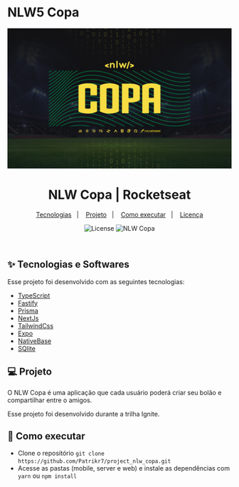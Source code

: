 # NLW5 Copa

<img width="1400" alt="NLW Copa" src="./image/image.png">

<h1 align="center">NLW Copa | Rocketseat</h1>

<p align="center">
  <a href="#-tecnologias">Tecnologias</a>&nbsp;&nbsp;&nbsp;|&nbsp;&nbsp;&nbsp;
  <a href="#-projeto">Projeto</a>&nbsp;&nbsp;&nbsp;|&nbsp;&nbsp;&nbsp;
  <a href="#-como-executar">Como executar</a>&nbsp;&nbsp;&nbsp;|&nbsp;&nbsp;&nbsp;
  <a href="#-licença">Licença</a>
</p>

<p align="center">
  <img alt="License" src="https://img.shields.io/static/v1?label=license&message=MIT&color=8257E5&labelColor=000000">

 <img src="https://img.shields.io/static/v1?label=NLW Copa&message=Ignite&color=8257E5&labelColor=000000" alt="NLW Copa" />
</p>

<br>

## ✨ Tecnologias e Softwares

Esse projeto foi desenvolvido com as seguintes tecnologias:

- [TypeScript](https://www.typescriptlang.org/)
- [Fastify](https://www.fastify.io/)
- [Prisma](https://www.prisma.io/)
- [NextJs](https://nextjs.org/)
- [TailwindCss](https://tailwindcss.com/)
- [Expo](https://docs.expo.dev/)
- [NativeBase](https://docs.nativebase.io/installation)
- [SQlite](https://www.sqlite.org/index.html)


## 💻 Projeto

O NLW Copa é uma aplicação que cada usuário poderá criar seu bolão e compartilhar entre o amigos. 

Esse projeto foi desenvolvido durante a trilha Ignite. 

## 🚀 Como executar

- Clone o repositório `git clone https://github.com/Patrikr7/project_nlw_copa.git`
- Acesse as pastas (mobile, server e web) e instale as dependências com `yarn` ou `npm install`
